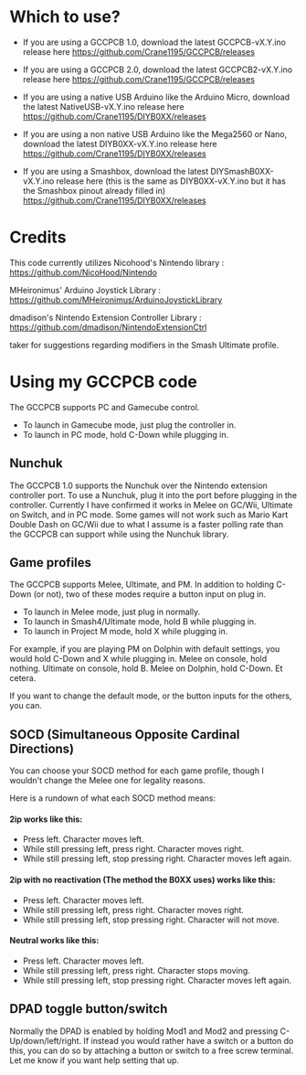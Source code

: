 # Which to use?
* If you are using a GCCPCB 1.0, download the latest GCCPCB-vX.Y.ino release here https://github.com/Crane1195/GCCPCB/releases

* If you are using a GCCPCB 2.0, download the latest GCCPCB2-vX.Y.ino release here https://github.com/Crane1195/GCCPCB/releases

* If you are using a native USB Arduino like the Arduino Micro, download the latest NativeUSB-vX.Y.ino release here https://github.com/Crane1195/DIYB0XX/releases

* If you are using a non native USB Arduino like the Mega2560 or Nano, download the latest DIYB0XX-vX.Y.ino release here https://github.com/Crane1195/DIYB0XX/releases

* If you are using a Smashbox, download the latest DIYSmashB0XX-vX.Y.ino release here (this is the same as DIYB0XX-vX.Y.ino but it has the Smashbox pinout already filled in) https://github.com/Crane1195/DIYB0XX/releases


# Credits

This code currently utilizes Nicohood's Nintendo library : https://github.com/NicoHood/Nintendo

MHeironimus' Arduino Joystick Library : https://github.com/MHeironimus/ArduinoJoystickLibrary

dmadison's Nintendo Extension Controller Library : https://github.com/dmadison/NintendoExtensionCtrl

taker for suggestions regarding modifiers in the Smash Ultimate profile.

# Using my GCCPCB code

The GCCPCB supports PC and Gamecube control.

* To launch in Gamecube mode, just plug the controller in.
* To launch in PC mode, hold C-Down while plugging in.

## Nunchuk

The GCCPCB 1.0 supports the Nunchuk over the Nintendo extension controller port. To use a Nunchuk, plug it into the port before plugging in the controller. Currently I have confirmed it works in Melee on GC/Wii, Ultimate on Switch, and in PC mode. Some games will not work such as Mario Kart Double Dash on GC/Wii due to what I assume is a faster polling rate than the GCCPCB can support while using the Nunchuk library. 

## Game profiles

The GCCPCB supports Melee, Ultimate, and PM. In addition to holding C-Down (or not), two of these modes require a button input on plug in.

*  To launch in Melee mode, just plug in normally.
*  To launch in Smash4/Ultimate mode, hold B while plugging in.
*  To launch in Project M mode, hold X while plugging in.

For example, if you are playing PM on Dolphin with default settings, you would hold C-Down and X while plugging in. Melee on console, hold nothing. Ultimate on console, hold B. Melee on Dolphin, hold C-Down. Et cetera.

If you want to change the default mode, or the button inputs for the others, you can.

## SOCD (Simultaneous Opposite Cardinal Directions)

You can choose your SOCD method for each game profile, though I wouldn't change the Melee one for legality reasons.

Here is a rundown of what each SOCD method means:

#### 2ip works like this:
* Press left. Character moves left.
* While still pressing left, press right. Character moves right.
* While still pressing left, stop pressing right. Character moves left again.

#### 2ip with no reactivation (The method the B0XX uses) works like this:
* Press left. Character moves left.
* While still pressing left, press right. Character moves right.
* While still pressing left, stop pressing right. Character will not move.

#### Neutral works like this:
* Press left. Character moves left.
* While still pressing left, press right. Character stops moving.
* While still pressing left, stop pressing right. Character moves left again.

## DPAD toggle button/switch
Normally the DPAD is enabled by holding Mod1 and Mod2 and pressing C-Up/down/left/right. If instead you would rather have a switch or a button do this, you can do so by attaching a button or switch to a free screw terminal. Let me know if you want help setting that up.
